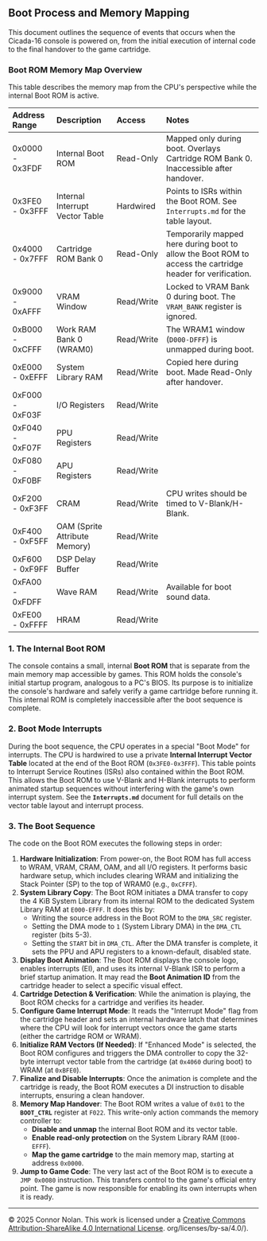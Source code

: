 ## **Boot Process and Memory Mapping**

This document outlines the sequence of events that occurs when the Cicada-16 console is powered on, from the initial execution of internal code to the final handover to the game cartridge.

### **Boot ROM Memory Map Overview**

This table describes the memory map from the CPU's perspective while the internal Boot ROM is active.

| Address Range   | Description                     | Access     | Notes                                                                                                      |
| :-------------- | :------------------------------ | :--------- | :--------------------------------------------------------------------------------------------------------- |
| 0x0000 - 0x3FDF | Internal Boot ROM               | Read-Only  | Mapped only during boot. Overlays Cartridge ROM Bank 0. Inaccessible after handover.                       |
| 0x3FE0 - 0x3FFF | Internal Interrupt Vector Table | Hardwired  | Points to ISRs within the Boot ROM. See `Interrupts.md` for the table layout.                              |
| 0x4000 - 0x7FFF | Cartridge ROM Bank 0            | Read-Only  | Temporarily mapped here during boot to allow the Boot ROM to access the cartridge header for verification. |
| 0x9000 - 0xAFFF | VRAM Window                     | Read/Write | Locked to VRAM Bank 0 during boot. The `VRAM_BANK` register is ignored.                                    |
| 0xB000 - 0xCFFF | Work RAM Bank 0 (WRAM0)         | Read/Write | The WRAM1 window (`D000-DFFF`) is unmapped during boot.                                                    |
| 0xE000 - 0xEFFF | System Library RAM              | Read/Write | Copied here during boot. Made Read-Only after handover.                                                    |
| 0xF000 - 0xF03F | I/O Registers                   | Read/Write |                                                                                                            |
| 0xF040 - 0xF07F | PPU Registers                   | Read/Write |                                                                                                            |
| 0xF080 - 0xF0BF | APU Registers                   | Read/Write |                                                                                                            |
| 0xF200 - 0xF3FF | CRAM                            | Read/Write | CPU writes should be timed to V-Blank/H-Blank.                                                             |
| 0xF400 - 0xF5FF | OAM (Sprite Attribute Memory)   | Read/Write |                                                                                                            |
| 0xF600 - 0xF9FF | DSP Delay Buffer                | Read/Write |                                                                                                            |
| 0xFA00 - 0xFDFF | Wave RAM                        | Read/Write | Available for boot sound data.                                                                             |
| 0xFE00 - 0xFFFF | HRAM                            | Read/Write |                                                                                                            |

###

### **1. The Internal Boot ROM**

The console contains a small, internal **Boot ROM** that is separate from the main memory map accessible by games. This ROM holds the console's initial startup program, analogous to a PC's BIOS. Its purpose is to initialize the console's hardware and safely verify a game cartridge before running it. This internal ROM is completely inaccessible after the boot sequence is complete.

### **2. Boot Mode Interrupts**

During the boot sequence, the CPU operates in a special "Boot Mode" for interrupts. The CPU is hardwired to use a private **Internal Interrupt Vector Table** located at the end of the Boot ROM (`0x3FE0-0x3FFF`). This table points to Interrupt Service Routines (ISRs) also contained within the Boot ROM. This allows the Boot ROM to use V-Blank and H-Blank interrupts to perform animated startup sequences without interfering with the game's own interrupt system. See the **`Interrupts.md`** document for full details on the vector table layout and interrupt process.

### **3. The Boot Sequence**

The code on the Boot ROM executes the following steps in order:

1. **Hardware Initialization**: From power-on, the Boot ROM has full access to WRAM, VRAM, CRAM, OAM, and all I/O registers. It performs basic hardware setup, which includes clearing WRAM and initializing the Stack Pointer (SP) to the top of WRAM0 (e.g., `0xCFFF`).
2. **System Library Copy**: The Boot ROM initiates a DMA transfer to copy the 4 KiB System Library from its internal ROM to the dedicated System Library RAM at `E000-EFFF`. It does this by:
   - Writing the source address in the Boot ROM to the `DMA_SRC` register.
   - Setting the DMA mode to `1` (System Library DMA) in the `DMA_CTL` register (bits 5-3).
   - Setting the `START` bit in `DMA_CTL`.
     After the DMA transfer is complete, it sets the PPU and APU registers to a known-default, disabled state.
3. **Display Boot Animation**: The Boot ROM displays the console logo, enables interrupts (EI), and uses its internal V-Blank ISR to perform a brief startup animation. It may read the **Boot Animation ID** from the cartridge header to select a specific visual effect.
4. **Cartridge Detection & Verification**: While the animation is playing, the Boot ROM checks for a cartridge and verifies its header.
5. **Configure Game Interrupt Mode**: It reads the "Interrupt Mode" flag from the cartridge header and sets an internal hardware latch that determines where the CPU will look for interrupt vectors once the game starts (either the cartridge ROM or WRAM).
6. **Initialize RAM Vectors (If Needed)**: If "Enhanced Mode" is selected, the Boot ROM configures and triggers the DMA controller to copy the 32-byte interrupt vector table from the cartridge (at `0x4060` during boot) to WRAM (at `0xBFE0`).
7. **Finalize and Disable Interrupts**: Once the animation is complete and the cartridge is ready, the Boot ROM executes a DI instruction to disable interrupts, ensuring a clean handover.
8. **Memory Map Handover**: The Boot ROM writes a value of `0x01` to the **`BOOT_CTRL`** register at `F022`. This write-only action commands the memory controller to:
   - **Disable and unmap** the internal Boot ROM and its vector table.
   - **Enable read-only protection** on the System Library RAM (`E000-EFFF`).
   - **Map the game cartridge** to the main memory map, starting at address `0x0000`.
9. **Jump to Game Code**: The very last act of the Boot ROM is to execute a `JMP 0x0080` instruction. This transfers control to the game's official entry point. The game is now responsible for enabling its own interrupts when it is ready.

---

© 2025 Connor Nolan. This work is licensed under a
[Creative Commons Attribution-ShareAlike 4.0 International License](http://creativecommons.org/licenses/by-sa/4.0/).
org/licenses/by-sa/4.0/).
